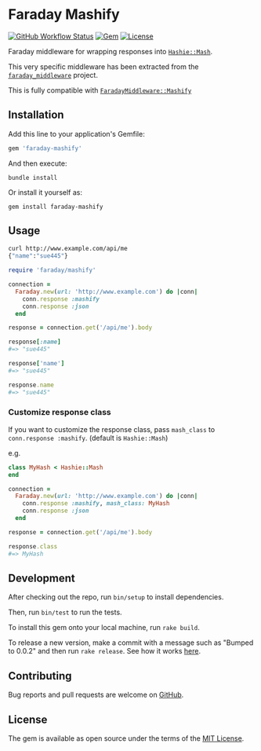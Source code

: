 # Faraday Mashify

[![GitHub Workflow Status](https://img.shields.io/github/workflow/status/sue445/faraday-mashify/CI)](https://github.com/sue445/faraday-mashify/actions?query=branch%3Amain)
[![Gem](https://img.shields.io/gem/v/faraday-mashify.svg?style=flat-square)](https://rubygems.org/gems/faraday-mashify)
[![License](https://img.shields.io/github/license/sue445/faraday-mashify.svg?style=flat-square)](LICENSE.md)

Faraday middleware for wrapping responses into [`Hashie::Mash`](https://github.com/hashie/hashie#mash).

This very specific middleware has been extracted from the [`faraday_middleware`](https://github.com/lostisland/faraday_middleware) project.

This is fully compatible with [`FaradayMiddleware::Mashify`](https://github.com/lostisland/faraday_middleware/blob/main/lib/faraday_middleware/response/mashify.rb)

## Installation

Add this line to your application's Gemfile:

```ruby
gem 'faraday-mashify'
```

And then execute:

```shell
bundle install
```

Or install it yourself as:

```shell
gem install faraday-mashify
```

## Usage
```bash
curl http://www.example.com/api/me
{"name":"sue445"}
```

```ruby
require 'faraday/mashify'

connection =
  Faraday.new(url: 'http://www.example.com') do |conn|
    conn.response :mashify
    conn.response :json
  end

response = connection.get('/api/me').body

response[:name]
#=> "sue445"

response['name']
#=> "sue445"

response.name
#=> "sue445"
```

### Customize response class
If you want to customize the response class, pass `mash_class` to `conn.response :mashify`. (default is `Hashie::Mash`)

e.g.

```ruby
class MyHash < Hashie::Mash
end

connection =
  Faraday.new(url: 'http://www.example.com') do |conn|
    conn.response :mashify, mash_class: MyHash
    conn.response :json
  end

response = connection.get('/api/me').body

response.class
#=> MyHash
```

## Development

After checking out the repo, run `bin/setup` to install dependencies.

Then, run `bin/test` to run the tests.

To install this gem onto your local machine, run `rake build`.

To release a new version, make a commit with a message such as "Bumped to 0.0.2" and then run `rake release`.
See how it works [here](https://bundler.io/guides/creating_gem.html#releasing-the-gem).

## Contributing

Bug reports and pull requests are welcome on [GitHub](https://github.com/sue445/faraday-mashify).

## License

The gem is available as open source under the terms of the [MIT License](https://opensource.org/licenses/MIT).
